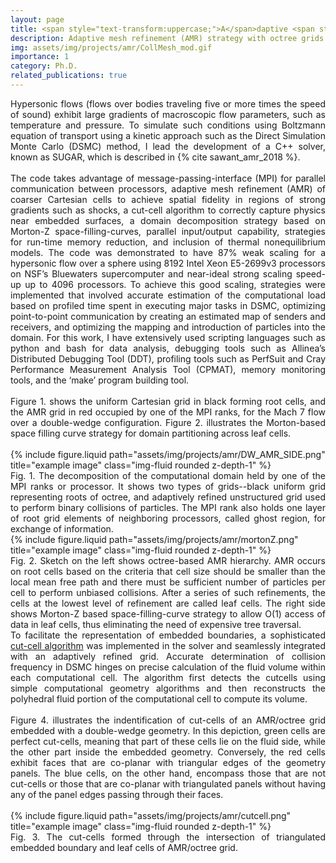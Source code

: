 ```yaml
---
layout: page
title: <span style="text-transform:uppercase;">A</span>daptive <span style="text-transform:uppercase;">M</span>esh <span style="text-transform:uppercase;">R</span>efinement
description: Adaptive mesh refinement (AMR) strategy with octree grids for the Direct Simulation Monte Carlo (DSMC) method to solve Boltzmann equation of transport
img: assets/img/projects/amr/CollMesh_mod.gif
importance: 1
category: Ph.D.
related_publications: true
---
```


<div align="justify">
Hypersonic flows (flows over bodies traveling five or more times the speed of sound) exhibit large gradients of macroscopic flow parameters, such as temperature and pressure. To simulate such conditions using Boltzmann equation of transport using a kinetic approach such as the Direct Simulation Monte Carlo (DSMC) method, I lead the development of a C++ solver, known as SUGAR, which is described in  {% cite sawant_amr_2018 %}.
</div>
<div align="justify">
<br>
The code takes advantage of message-passing-interface (MPI) for parallel communication between processors, adaptive mesh refinement (AMR) of coarser Cartesian cells to achieve spatial fidelity in regions of strong gradients such as shocks, a cut-cell algorithm to correctly capture physics near embedded surfaces, a domain decomposition strategy based on Morton-Z space-filling-curves, parallel input/output capability, strategies for run-time memory reduction, and inclusion of thermal nonequilibrium models.
The code was demonstrated to have 87% weak scaling for a hypersonic flow over a sphere using 8192 Intel Xeon E5-2699v3 processors on NSF’s Bluewaters supercomputer and near-ideal strong scaling speed-up up to 4096 processors.
To achieve this good scaling, strategies were implemented that involved accurate estimation of the computational load based on profiled time spent in executing major tasks in DSMC, optimizing point-to-point communication by creating an estimated map of senders and receivers, and optimizing the mapping and introduction of particles into the domain. For this work, I have extensively used scripting languages such as python and bash for data analysis, debugging tools such as Allinea’s Distributed Debugging Tool (DDT), profiling tools such as PerfSuit and Cray Performance Measurement Analysis Tool (CPMAT), memory monitoring tools, and the ‘make’ program building tool.
</div>

<div align="justify">
<br>
Figure 1. shows the uniform Cartesian grid in black forming root cells, and the AMR grid in red occupied by one of the MPI ranks, for the Mach 7 flow over a double-wedge configuration.
Figure 2. illustrates the Morton-based space filling curve strategy for domain partitioning across leaf cells.
</div>
<br>

<div class="row">
    <div class="col-sm mt-3 mt-md-0">
        {% include figure.liquid path="assets/img/projects/amr/DW_AMR_SIDE.png" title="example image" class="img-fluid rounded z-depth-1" %}
    </div>
</div>
<div class="caption">
<div align="justify">
Fig. 1. The decomposition of the computational domain held by one of the MPI ranks or processor. It shows two types of grids--black uniform grid representing roots of octree, and adaptively refined unstructured grid used to perform binary collisions of particles. The MPI rank also holds one layer of root grid elements of neighboring processors, called ghost region, for exchange of information. 
</div></div>

<div class="row">
    <div class="col-sm mt-3 mt-md-0">
        {% include figure.liquid path="assets/img/projects/amr/mortonZ.png" title="example image" class="img-fluid rounded z-depth-1" %}
    </div>
</div>
<div class="caption">
<div align="justify">
Fig. 2. Sketch on the left shows octree-based AMR hierarchy. AMR occurs on root cells based on the criteria that cell size should be smaller than the local mean free path and there must be sufficient number of particles per cell to perform unbiased collisions. After a series of such refinements, the cells at the lowest level of refinement are called leaf cells. 
The right side shows Morton-Z based space-filling-curve strategy to allow O(1) access of data in leaf cells, thus eliminating the need of expensive tree traversal.
</div></div>

<div align="justify">
To facilitate the representation of embedded boundaries, a sophisticated <a href="https://doi.org/10.1016/j.compfluid.2012.08.013">cut-cell algorithm</a> was implemented in the solver and seamlessly integrated with an adaptively refined grid. Accurate determination of collision frequency in DSMC hinges on precise calculation of the fluid volume within each computational cell. 
The algorithm first detects the cutcells using simple computational geometry algorithms and then reconstructs the polyhedral fluid portion of the computational cell to compute its volume.
</div>

<div align="justify">
<br>
Figure 4. illustrates the indentification of cut-cells of an AMR/octree grid embedded with a double-wedge geometry. In this depiction, green cells are perfect cut-cells, meaning that part of these cells lie on the fluid side, while the other part inside the embedded geometry. Conversely, the red cells exhibit faces that are co-planar with triangular edges of the geometry panels. The blue cells, on the other hand, encompass those that are not cut-cells or those that are co-planar with triangulated panels without having any of the panel edges passing through their faces.
</div>
<br>

<div class="row">
    <div class="col-sm mt-3 mt-md-0">
        {% include figure.liquid path="assets/img/projects/amr/cutcell.png" title="example image" class="img-fluid rounded z-depth-1" %}
    </div>
</div>
<div class="caption">
<div align="justify">
Fig. 3. The cut-cells formed through the intersection of triangulated embedded boundary and leaf cells of AMR/octree grid. 
</div></div>



